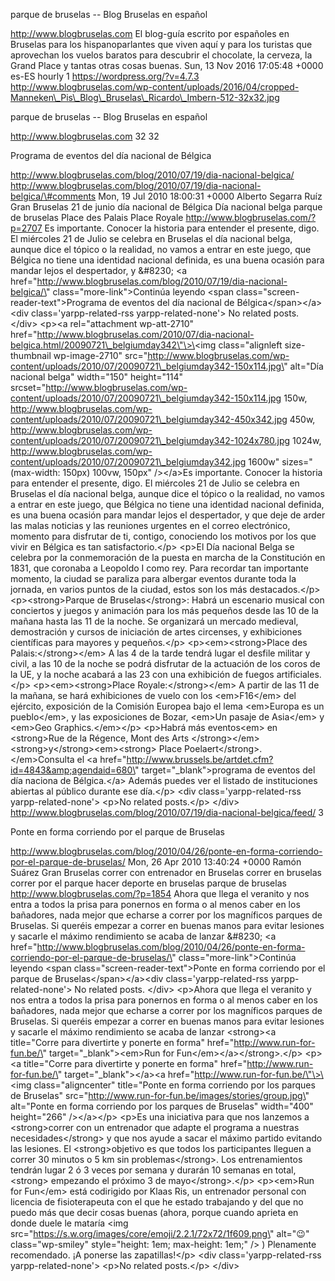 parque de bruselas -- Blog Bruselas en español

http://www.blogbruselas.com El blog-guía escrito por españoles en
Bruselas para los hispanoparlantes que viven aquí y para los turistas
que aprovechan los vuelos baratos para descubrir el chocolate, la
cerveza, la Grand Place y tantas otras cosas buenas. Sun, 13 Nov 2016
17:05:48 +0000 es-ES hourly 1 https://wordpress.org/?v=4.7.3
http://www.blogbruselas.com/wp-content/uploads/2016/04/cropped-Manneken\_Pis\_Blog\_Bruselas\_Ricardo\_Imbern-512-32x32.jpg

parque de bruselas -- Blog Bruselas en español

http://www.blogbruselas.com 32 32

Programa de eventos del día nacional de Bélgica

http://www.blogbruselas.com/blog/2010/07/19/dia-nacional-belgica/
http://www.blogbruselas.com/blog/2010/07/19/dia-nacional-belgica/\#comments
Mon, 19 Jul 2010 18:00:31 +0000 Alberto Segarra Ruíz Gran Bruselas 21 de
junio día nacional de Bélgica Día nacional belga parque de bruselas
Place des Palais Place Royale http://www.blogbruselas.com/?p=2707 Es
importante. Conocer la historia para entender el presente, digo. El
miércoles 21 de Julio se celebra en Bruselas el día nacional belga,
aunque dice el tópico o la realidad, no vamos a entrar en este juego,
que Bélgica no tiene una identidad nacional definida, es una buena
ocasión para mandar lejos el despertador, y &\#8230; \<a
href=\"http://www.blogbruselas.com/blog/2010/07/19/dia-nacional-belgica/\"
class=\"more-link\"\>Continúa leyendo \<span
class=\"screen-reader-text\"\>Programa de eventos del día nacional de
Bélgica\</span\>\</a\>\<div class=\'yarpp-related-rss
yarpp-related-none\'\> No related posts. \</div\> \<p\>\<a
rel=\"attachment wp-att-2710\"
href=\"http://www.blogbruselas.com/2010/07/dia-nacional-belgica.html/20090721\_belgiumday342\"\>\<img
class=\"alignleft size-thumbnail wp-image-2710\"
src=\"http://www.blogbruselas.com/wp-content/uploads/2010/07/20090721\_belgiumday342-150x114.jpg\"
alt=\"Día nacional belga\" width=\"150\" height=\"114\"
srcset=\"http://www.blogbruselas.com/wp-content/uploads/2010/07/20090721\_belgiumday342-150x114.jpg
150w,
http://www.blogbruselas.com/wp-content/uploads/2010/07/20090721\_belgiumday342-450x342.jpg
450w,
http://www.blogbruselas.com/wp-content/uploads/2010/07/20090721\_belgiumday342-1024x780.jpg
1024w,
http://www.blogbruselas.com/wp-content/uploads/2010/07/20090721\_belgiumday342.jpg
1600w\" sizes=\"(max-width: 150px) 100vw, 150px\" /\>\</a\>Es
importante. Conocer la historia para entender el presente, digo. El
miércoles 21 de Julio se celebra en Bruselas el día nacional belga,
aunque dice el tópico o la realidad, no vamos a entrar en este juego,
que Bélgica no tiene una identidad nacional definida, es una buena
ocasión para mandar lejos el despertador, y que deje de arder las malas
noticias y las reuniones urgentes en el correo electrónico, momento para
disfrutar de ti, contigo, conociendo los motivos por los que vivir en
Bélgica es tan satisfactorio.\</p\> \<p\>El Día nacional Belga se
celebra por la conmemoración de la puesta en marcha de la Constitución
en 1831, que coronaba a Leopoldo I como rey. Para recordar tan
importante momento, la ciudad se paraliza para albergar eventos durante
toda la jornada, en varios puntos de la ciudad, estos son los más
destacados.\</p\> \<p\>\<strong\>Parque de Bruselas\</strong\>: Habrá un
escenario musical con conciertos y juegos y animación para los más
pequeños desde las 10 de la mañana hasta las 11 de la noche. Se
organizará un mercado medieval, demostración y cursos de iniciación de
artes circenses, y exhibiciones científicas para mayores y
pequeños.\</p\> \<p\>\<em\>\<strong\>Place des Palais:\</strong\>\</em\>
A las 4 de la tarde tendrá lugar el desfile militar y civil, a las 10 de
la noche se podrá disfrutar de la actuación de los coros de la UE, y la
noche acabará a las 23 con una exhibición de fuegos artificiales.\</p\>
\<p\>\<em\>\<strong\>Place Royale:\</strong\>\</em\> A partir de las 11
de la mañana, se hará exhibiciones de vuelo con los \<em\>F16\</em\> del
ejército, exposición de la Comisión Europea bajo el lema \<em\>Europa es
un pueblo\</em\>, y las exposiciones de Bozar, \<em\>Un pasaje de
Asia\</em\> y \<em\>Geo Graphics.\</em\>\</p\> \<p\>Habrá más
eventos\<em\> en \<strong\>Rue de la Régence, Mont des Arts
\</strong\>\</em\>\<strong\>y\</strong\>\<em\>\<strong\> Place
Poelaert\</strong\>. \</em\>Consulta el \<a
href=\"http://www.brussels.be/artdet.cfm?id=4843&amp;agendaid=680\"
target=\"\_blank\"\>programa de eventos del día naciona de
Bélgica.\</a\> Además puedes ver el listado de instituciones abiertas al
público durante ese día.\</p\> \<div class=\'yarpp-related-rss
yarpp-related-none\'\> \<p\>No related posts.\</p\> \</div\>
http://www.blogbruselas.com/blog/2010/07/19/dia-nacional-belgica/feed/ 3

Ponte en forma corriendo por el parque de Bruselas

http://www.blogbruselas.com/blog/2010/04/26/ponte-en-forma-corriendo-por-el-parque-de-bruselas/
Mon, 26 Apr 2010 13:40:24 +0000 Ramón Suárez Gran Bruselas correr con
entrenador en Bruselas correr en bruselas correr por el parque hacer
deporte en bruselas parque de bruselas
http://www.blogbruselas.com/?p=1854 Ahora que llega el veranito y nos
entra a todos la prisa para ponernos en forma o al menos caber en los
bañadores, nada mejor que echarse a correr por los magníficos parques de
Bruselas. Si queréis empezar a correr en buenas manos para evitar
lesiones y sacarle el máximo rendimiento se acaba de lanzar &\#8230; \<a
href=\"http://www.blogbruselas.com/blog/2010/04/26/ponte-en-forma-corriendo-por-el-parque-de-bruselas/\"
class=\"more-link\"\>Continúa leyendo \<span
class=\"screen-reader-text\"\>Ponte en forma corriendo por el parque de
Bruselas\</span\>\</a\>\<div class=\'yarpp-related-rss
yarpp-related-none\'\> No related posts. \</div\> \<p\>Ahora que llega
el veranito y nos entra a todos la prisa para ponernos en forma o al
menos caber en los bañadores, nada mejor que echarse a correr por los
magníficos parques de Bruselas. Si queréis empezar a correr en buenas
manos para evitar lesiones y sacarle el máximo rendimiento se acaba de
lanzar \<strong\>\<a title=\"Corre para divertirte y ponerte en forma\"
href=\"http://www.run-for-fun.be/\" target=\"\_blank\"\>\<em\>Run for
Fun\</em\>\</a\>\</strong\>.\</p\> \<p\>\<a title=\"Corre para
divertirte y ponerte en forma\" href=\"http://www.run-for-fun.be/\"
target=\"\_blank\"\>\</a\>\<a href=\"http://www.run-for-fun.be/\"\>\<img
class=\"aligncenter\" title=\"Ponte en forma corriendo por los parques
de Bruselas\" src=\"http://www.run-for-fun.be/images/stories/group.jpg\"
alt=\"Ponte en forma corriendo por los parques de Bruselas\"
width=\"400\" height=\"266\" /\>\</a\>\</p\> \<p\>Es una iniciativa para
que nos lanzemos a \<strong\>correr con un entrenador que adapte el
programa a nuestras necesidades\</strong\> y que nos ayude a sacar el
máximo partido evitando las lesiones. El \<strong\>objetivo es que todos
los participantes lleguen a correr 30 minutos o 5 km sin
problemas\</strong\>. Los entrenamientos tendrán lugar 2 ó 3 veces por
semana y durarán 10 semanas en total,\<strong\> empezando el próximo 3
de mayo\</strong\>.\</p\> \<p\>\<em\>Run for Fun\</em\> está codirigido
por Klaas Ris, un entrenador personal con licencia de fisioterapeuta con
el que he estado trabajando y del que no puedo más que decir cosas
buenas (ahora, porque cuando aprieta en donde duele le mataría \<img
src=\"https://s.w.org/images/core/emoji/2.2.1/72x72/1f609.png\"
alt=\"😉\" class=\"wp-smiley\" style=\"height: 1em; max-height: 1em;\"
/\> ) Plenamente recomendado. ¡A ponerse las zapatillas!\</p\> \<div
class=\'yarpp-related-rss yarpp-related-none\'\> \<p\>No related
posts.\</p\> \</div\>
